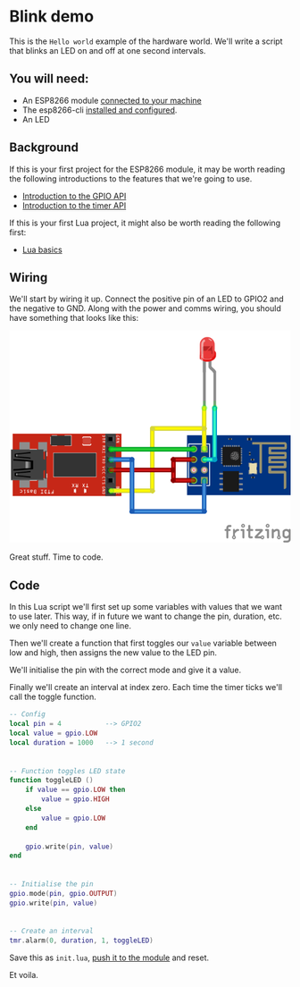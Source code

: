 
# Blink demo

This is the `Hello world` example of the hardware world. We'll write a script that blinks an LED on and off at one second intervals.



## You will need:

- An ESP8266 module [connected to your machine](/tutorials/how-to-connect-to-an-esp8266-module)
- The esp8266-cli [installed and configured](/tutorials/how-to-push-code-to-an-esp8266-module).
- An LED



## Background

If this is your first project for the ESP8266 module, it may be worth reading the following introductions to the features that we're going to use.

- [Introduction to the GPIO API](/tutorials/introduction-to-the-gpio-api)
- [Introduction to the timer API](/tutorials/introduction-to-the-timer-api)

If this is your first Lua project, it might also be worth reading the following first:

- [Lua basics](/tutorials/lua-basics)



## Wiring
We'll start by wiring it up. Connect the positive pin of an LED to GPIO2 and the negative to GND. Along with the power and comms wiring, you should have something that looks like this:

![Connecting an ESP-01 with LED on GPIO2](https://raw.githubusercontent.com/hackhitchin/esp8266-co-uk/master/images/esp-01-with-led-on-gpio2.png)

Great stuff. Time to code.



## Code
In this Lua script we'll first set up some variables with values that we want to use later. This way, if in future we want to change the pin, duration, etc. we only need to change one line.

Then we'll create a function that first toggles our `value` variable between low and high, then assigns the new value to the LED pin.

We'll initialise the pin with the correct mode and give it a value.

Finally we'll create an interval at index zero. Each time the timer ticks we'll call the toggle function.

```lua
-- Config
local pin = 4			--> GPIO2
local value = gpio.LOW
local duration = 1000	--> 1 second


-- Function toggles LED state
function toggleLED ()
	if value == gpio.LOW then
		value = gpio.HIGH
	else
		value = gpio.LOW
	end

	gpio.write(pin, value)
end


-- Initialise the pin
gpio.mode(pin, gpio.OUTPUT)
gpio.write(pin, value)


-- Create an interval
tmr.alarm(0, duration, 1, toggleLED)
```

Save this as `init.lua`, [push it to the module](/tutorials/how-to-push-code-to-an-esp8266-module) and reset. 

Et voila.


